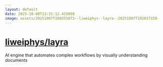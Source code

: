 ```yaml
---
layout: default
date: 2025-10-08T13:31:12.415808
image: assets/20251007T190555073--liweiphys--layra--20251007T192037159--cropped.png
---
```


# [liweiphys/layra](https://github.com/liweiphys/layra)

AI engine that automates complex workflows by visually understanding documents
